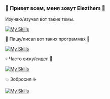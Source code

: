 ### 👋 Привет всем, меня зовут Elezthem 🐍
Изучаю/изучал вот такие темы.

[![My Skills](https://skillicons.dev/icons?i=py,html,css,cs,django)](https://skillicons.dev)

💙 Пишу/писал вот таких программах 🖤

[![My Skills](https://skillicons.dev/icons?i=unity,vscode,visualstudio,github,git,blender)](https://skillicons.dev)

💀 Часто сижу/сидел 💸

[![My Skills](https://skillicons.dev/icons?i=discord,bots,instagram,stackoverflow)](https://skillicons.dev)

💥 Зобросил ☕

[![My Skills](https://skillicons.dev/icons?i=heroku,figma)](https://skillicons.dev)
